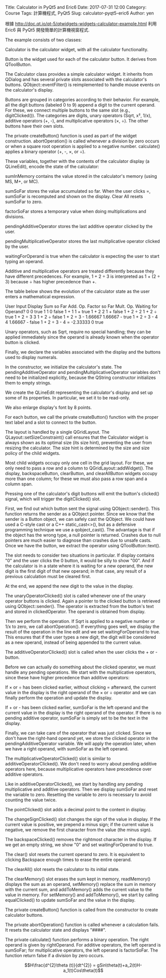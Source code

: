 Title: Calculator in PyQt5 and Eric6
Date: 2017-07-31 12:00
Category: Course
Tags: 計算機程式, PyQt5
Slug: calculator-pyqt5-eric6
Author: yen

根據 <a href="http://doc.qt.io/qt-5/qtwidgets-widgets-calculator-example.html">http://doc.qt.io/qt-5/qtwidgets-widgets-calculator-example.html</a> 利用 Eric6 與 PyQt5 開發簡單的計算機視窗程式.

<!-- PELICAN_END_SUMMARY -->

The example consists of two classes:

Calculator is the calculator widget, with all the calculator functionality.

Button is the widget used for each of the calculator button. It derives from QToolButton.

The Calculator class provides a simple calculator widget. It inherits from QDialog and has several private slots associated with the calculator's buttons. QObject::eventFilter() is reimplemented to handle mouse events on the calculator's display.

Buttons are grouped in categories according to their behavior. For example, all the digit buttons (labeled 0 to 9) append a digit to the current operand. For these, we connect multiple buttons to the same slot (e.g., digitClicked()). The categories are digits, unary operators (Sqrt, x², 1/x), additive operators (+, -), and multiplicative operators (×, ÷). The other buttons have their own slots.

The private createButton() function is used as part of the widget construction. abortOperation() is called whenever a division by zero occurs or when a square root operation is applied to a negative number. calculate() applies a binary operator (+, -, ×, or ÷).

These variables, together with the contents of the calculator display (a QLineEdit), encode the state of the calculator:

sumInMemory contains the value stored in the calculator's memory (using MS, M+, or MC).

sumSoFar stores the value accumulated so far. When the user clicks =, sumSoFar is recomputed and shown on the display. Clear All resets sumSoFar to zero.

factorSoFar stores a temporary value when doing multiplications and divisions.

pendingAdditiveOperator stores the last additive operator clicked by the user.

pendingMultiplicativeOperator stores the last multiplicative operator clicked by the user.

waitingForOperand is true when the calculator is expecting the user to start typing an operand.

Additive and multiplicative operators are treated differently because they have different precedences. For example, 1 + 2 ÷ 3 is interpreted as 1 + (2 ÷ 3) because ÷ has higher precedence than +.

The table below shows the evolution of the calculator state as the user enters a mathematical expression.

User Input	Display	Sum so Far	Add. Op.	Factor so Far	Mult. Op.	Waiting for Operand?
0	0				true
1	1	0				false
1 +	1	1	+			true
1 + 2	2	1	+			false
1 + 2 ÷	2	1	+	2	÷	true
1 + 2 ÷ 3	3	1	+	2	÷	false
1 + 2 ÷ 3 -	1.66667	1.66667	-			true
1 + 2 ÷ 3 - 4	4	1.66667	-			false
1 + 2 ÷ 3 - 4 =	-2.33333	0				true

Unary operators, such as Sqrt, require no special handling; they can be applied immediately since the operand is already known when the operator button is clicked.

Finally, we declare the variables associated with the display and the buttons used to display numerals.

In the constructor, we initialize the calculator's state. The pendingAdditiveOperator and pendingMultiplicativeOperator variables don't need to be initialized explicitly, because the QString constructor initializes them to empty strings.

We create the QLineEdit representing the calculator's display and set up some of its properties. In particular, we set it to be read-only.

We also enlarge display's font by 8 points.

For each button, we call the private createButton() function with the proper text label and a slot to connect to the button.

The layout is handled by a single QGridLayout. The QLayout::setSizeConstraint() call ensures that the Calculator widget is always shown as its optimal size (its size hint), preventing the user from resizing the calculator. The size hint is determined by the size and size policy of the child widgets.

Most child widgets occupy only one cell in the grid layout. For these, we only need to pass a row and a column to QGridLayout::addWidget(). The display, backspaceButton, clearButton, and clearAllButton widgets occupy more than one column; for these we must also pass a row span and a column span.

Pressing one of the calculator's digit buttons will emit the button's clicked() signal, which will trigger the digitClicked() slot.

First, we find out which button sent the signal using QObject::sender(). This function returns the sender as a QObject pointer. Since we know that the sender is a Button object, we can safely cast the QObject. We could have used a C-style cast or a C++ static_cast<>(), but as a defensive programming technique we use a qobject_cast(). The advantage is that if the object has the wrong type, a null pointer is returned. Crashes due to null pointers are much easier to diagnose than crashes due to unsafe casts. Once we have the button, we extract the operator using QToolButton::text().

The slot needs to consider two situations in particular. If display contains "0" and the user clicks the 0 button, it would be silly to show "00". And if the calculator is in a state where it is waiting for a new operand, the new digit is the first digit of that new operand; in that case, any result of a previous calculation must be cleared first.

At the end, we append the new digit to the value in the display.

The unaryOperatorClicked() slot is called whenever one of the unary operator buttons is clicked. Again a pointer to the clicked button is retrieved using QObject::sender(). The operator is extracted from the button's text and stored in clickedOperator. The operand is obtained from display.

Then we perform the operation. If Sqrt is applied to a negative number or 1/x to zero, we call abortOperation(). If everything goes well, we display the result of the operation in the line edit and we set waitingForOperand to true. This ensures that if the user types a new digit, the digit will be considered as a new operand, instead of being appended to the current value.

The additiveOperatorClicked() slot is called when the user clicks the + or - button.

Before we can actually do something about the clicked operator, we must handle any pending operations. We start with the multiplicative operators, since these have higher precedence than additive operators:

If × or ÷ has been clicked earlier, without clicking = afterward, the current value in the display is the right operand of the × or ÷ operator and we can finally perform the operation and update the display.

If + or - has been clicked earlier, sumSoFar is the left operand and the current value in the display is the right operand of the operator. If there is no pending additive operator, sumSoFar is simply set to be the text in the display.

Finally, we can take care of the operator that was just clicked. Since we don't have the right-hand operand yet, we store the clicked operator in the pendingAdditiveOperator variable. We will apply the operation later, when we have a right operand, with sumSoFar as the left operand.

The multiplicativeOperatorClicked() slot is similar to additiveOperatorClicked(). We don't need to worry about pending additive operators here, because multiplicative operators have precedence over additive operators.

Like in additiveOperatorClicked(), we start by handling any pending multiplicative and additive operators. Then we display sumSoFar and reset the variable to zero. Resetting the variable to zero is necessary to avoid counting the value twice.

The pointClicked() slot adds a decimal point to the content in display.

The changeSignClicked() slot changes the sign of the value in display. If the current value is positive, we prepend a minus sign; if the current value is negative, we remove the first character from the value (the minus sign).

The backspaceClicked() removes the rightmost character in the display. If we get an empty string, we show "0" and set waitingForOperand to true.

The clear() slot resets the current operand to zero. It is equivalent to clicking Backspace enough times to erase the entire operand.

The clearAll() slot resets the calculator to its initial state.

The clearMemory() slot erases the sum kept in memory, readMemory() displays the sum as an operand, setMemory() replace the sum in memory with the current sum, and addToMemory() adds the current value to the value in memory. For setMemory() and addToMemory(), we start by calling equalClicked() to update sumSoFar and the value in the display.

The private createButton() function is called from the constructor to create calculator buttons.

The private abortOperation() function is called whenever a calculation fails. It resets the calculator state and displays "####".

The private calculate() function performs a binary operation. The right operand is given by rightOperand. For additive operators, the left operand is sumSoFar; for multiplicative operators, the left operand is factorSoFar. The function return false if a division by zero occurs.

$$H\frac{d^{2}\theta (t)}{dt^{2}} = gSin\theta(t)+a_2(t)H-a_1(t)Cos\theta(t)$$

